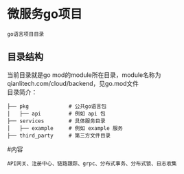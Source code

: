 # 微服务go项目

    go语言项目目录
## 目录结构
当前目录就是go mod的module所在目录，module名称为qianlitech.com/cloud/backend，见go.mod文件     
目录简介：   

    ├── pkg             # 公共go语言包
    │   ├── api         # 例如 api 包
    ├── services        # 具体服务目录
    │   ├── example     # 例如 example 服务
    ├── third_party     # 第三方文件目录

#内容
    
    API网关、注册中心、链路跟踪、grpc、分布式事务、分布式锁、日志收集
